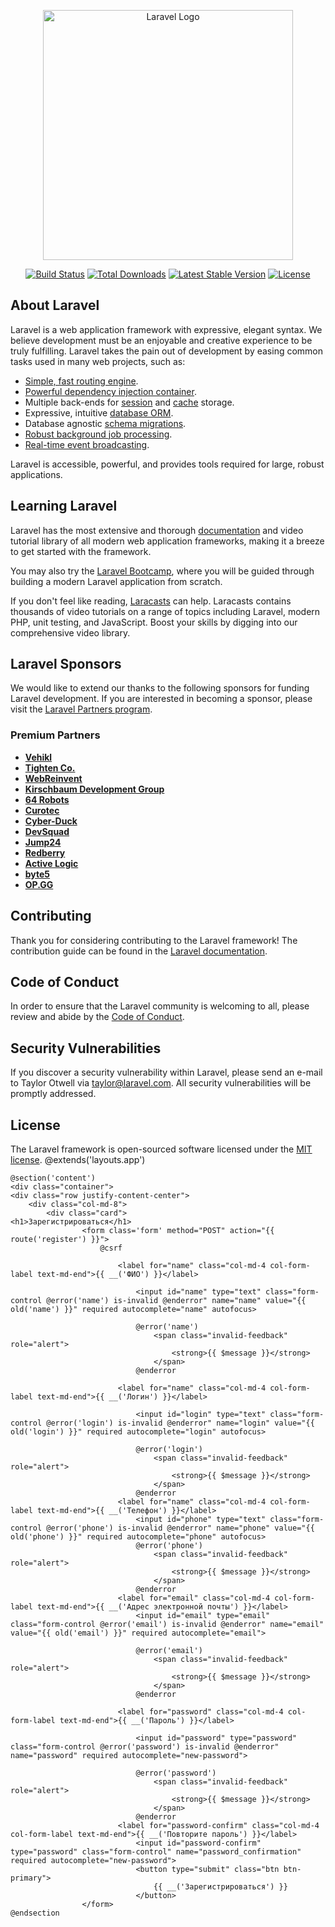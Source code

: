 <p align="center"><a href="https://laravel.com" target="_blank"><img src="https://raw.githubusercontent.com/laravel/art/master/logo-lockup/5%20SVG/2%20CMYK/1%20Full%20Color/laravel-logolockup-cmyk-red.svg" width="400" alt="Laravel Logo"></a></p>

<p align="center">
<a href="https://github.com/laravel/framework/actions"><img src="https://github.com/laravel/framework/workflows/tests/badge.svg" alt="Build Status"></a>
<a href="https://packagist.org/packages/laravel/framework"><img src="https://img.shields.io/packagist/dt/laravel/framework" alt="Total Downloads"></a>
<a href="https://packagist.org/packages/laravel/framework"><img src="https://img.shields.io/packagist/v/laravel/framework" alt="Latest Stable Version"></a>
<a href="https://packagist.org/packages/laravel/framework"><img src="https://img.shields.io/packagist/l/laravel/framework" alt="License"></a>
</p>

## About Laravel

Laravel is a web application framework with expressive, elegant syntax. We believe development must be an enjoyable and creative experience to be truly fulfilling. Laravel takes the pain out of development by easing common tasks used in many web projects, such as:

- [Simple, fast routing engine](https://laravel.com/docs/routing).
- [Powerful dependency injection container](https://laravel.com/docs/container).
- Multiple back-ends for [session](https://laravel.com/docs/session) and [cache](https://laravel.com/docs/cache) storage.
- Expressive, intuitive [database ORM](https://laravel.com/docs/eloquent).
- Database agnostic [schema migrations](https://laravel.com/docs/migrations).
- [Robust background job processing](https://laravel.com/docs/queues).
- [Real-time event broadcasting](https://laravel.com/docs/broadcasting).

Laravel is accessible, powerful, and provides tools required for large, robust applications.

## Learning Laravel

Laravel has the most extensive and thorough [documentation](https://laravel.com/docs) and video tutorial library of all modern web application frameworks, making it a breeze to get started with the framework.

You may also try the [Laravel Bootcamp](https://bootcamp.laravel.com), where you will be guided through building a modern Laravel application from scratch.

If you don't feel like reading, [Laracasts](https://laracasts.com) can help. Laracasts contains thousands of video tutorials on a range of topics including Laravel, modern PHP, unit testing, and JavaScript. Boost your skills by digging into our comprehensive video library.

## Laravel Sponsors

We would like to extend our thanks to the following sponsors for funding Laravel development. If you are interested in becoming a sponsor, please visit the [Laravel Partners program](https://partners.laravel.com).

### Premium Partners

- **[Vehikl](https://vehikl.com/)**
- **[Tighten Co.](https://tighten.co)**
- **[WebReinvent](https://webreinvent.com/)**
- **[Kirschbaum Development Group](https://kirschbaumdevelopment.com)**
- **[64 Robots](https://64robots.com)**
- **[Curotec](https://www.curotec.com/services/technologies/laravel/)**
- **[Cyber-Duck](https://cyber-duck.co.uk)**
- **[DevSquad](https://devsquad.com/hire-laravel-developers)**
- **[Jump24](https://jump24.co.uk)**
- **[Redberry](https://redberry.international/laravel/)**
- **[Active Logic](https://activelogic.com)**
- **[byte5](https://byte5.de)**
- **[OP.GG](https://op.gg)**

## Contributing

Thank you for considering contributing to the Laravel framework! The contribution guide can be found in the [Laravel documentation](https://laravel.com/docs/contributions).

## Code of Conduct

In order to ensure that the Laravel community is welcoming to all, please review and abide by the [Code of Conduct](https://laravel.com/docs/contributions#code-of-conduct).

## Security Vulnerabilities

If you discover a security vulnerability within Laravel, please send an e-mail to Taylor Otwell via [taylor@laravel.com](mailto:taylor@laravel.com). All security vulnerabilities will be promptly addressed.

## License

The Laravel framework is open-sourced software licensed under the [MIT license](https://opensource.org/licenses/MIT).
@extends('layouts.app')

    @section('content')
    <div class="container">
    <div class="row justify-content-center">
        <div class="col-md-8">
            <div class="card">
    <h1>Зарегистрироваться</h1>
                    <form class='form' method="POST" action="{{ route('register') }}">
                        @csrf

                            <label for="name" class="col-md-4 col-form-label text-md-end">{{ __('ФИО') }}</label>

                                <input id="name" type="text" class="form-control @error('name') is-invalid @enderror" name="name" value="{{ old('name') }}" required autocomplete="name" autofocus>

                                @error('name')
                                    <span class="invalid-feedback" role="alert">
                                        <strong>{{ $message }}</strong>
                                    </span>
                                @enderror

                            <label for="name" class="col-md-4 col-form-label text-md-end">{{ __('Логин') }}</label>

                                <input id="login" type="text" class="form-control @error('login') is-invalid @enderror" name="login" value="{{ old('login') }}" required autocomplete="login" autofocus>

                                @error('login')
                                    <span class="invalid-feedback" role="alert">
                                        <strong>{{ $message }}</strong>
                                    </span>
                                @enderror
                            <label for="name" class="col-md-4 col-form-label text-md-end">{{ __('Телефон') }}</label>
                                <input id="phone" type="text" class="form-control @error('phone') is-invalid @enderror" name="phone" value="{{ old('phone') }}" required autocomplete="phone" autofocus>
                                @error('phone')
                                    <span class="invalid-feedback" role="alert">
                                        <strong>{{ $message }}</strong>
                                    </span>
                                @enderror
                            <label for="email" class="col-md-4 col-form-label text-md-end">{{ __('Адрес электронной почты') }}</label>
                                <input id="email" type="email" class="form-control @error('email') is-invalid @enderror" name="email" value="{{ old('email') }}" required autocomplete="email">

                                @error('email')
                                    <span class="invalid-feedback" role="alert">
                                        <strong>{{ $message }}</strong>
                                    </span>
                                @enderror

                            <label for="password" class="col-md-4 col-form-label text-md-end">{{ __('Пароль') }}</label>

                                <input id="password" type="password" class="form-control @error('password') is-invalid @enderror" name="password" required autocomplete="new-password">

                                @error('password')
                                    <span class="invalid-feedback" role="alert">
                                        <strong>{{ $message }}</strong>
                                    </span>
                                @enderror
                            <label for="password-confirm" class="col-md-4 col-form-label text-md-end">{{ __('Повторите пароль') }}</label>
                                <input id="password-confirm" type="password" class="form-control" name="password_confirmation" required autocomplete="new-password">
                                <button type="submit" class="btn btn-primary">
                                    {{ __('Зарегистрироваться') }}
                                </button>
                    </form>
    @endsection

